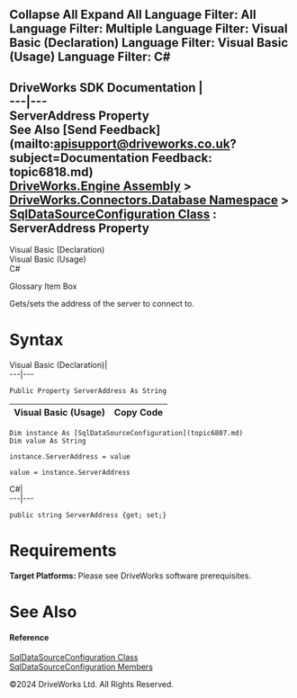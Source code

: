        

 Collapse All Expand All  Language Filter: All  Language Filter: Multiple  Language Filter: Visual Basic (Declaration) Language Filter: Visual Basic (Usage) Language Filter: C#  
---  
DriveWorks SDK Documentation  |   
---|---  
ServerAddress Property   
See Also [Send Feedback](mailto:apisupport@driveworks.co.uk?subject=Documentation Feedback: topic6818.md)  
[DriveWorks.Engine Assembly](topic2156.md) > [DriveWorks.Connectors.Database Namespace](topic6754.md) > [SqlDataSourceConfiguration Class](topic6807.md) : ServerAddress Property  
---  
  
Visual Basic (Declaration)    
Visual Basic (Usage)    
C# 

Glossary Item Box

Gets/sets the address of the server to connect to. 

# Syntax

Visual Basic (Declaration)|   
---|---  
      
    
    Public Property ServerAddress As String  
  
Visual Basic (Usage)| Copy Code  
---|---  
      
    
    Dim instance As [SqlDataSourceConfiguration](topic6807.md)
    Dim value As String
     
    instance.ServerAddress = value
     
    value = instance.ServerAddress  
  
C#|   
---|---  
      
    
    public string ServerAddress {get; set;}  
  
# Requirements

**Target Platforms:** Please see DriveWorks software prerequisites.

# See Also

#### Reference

[SqlDataSourceConfiguration Class](topic6807.md)   
[SqlDataSourceConfiguration Members](topic6808.md)

©2024 DriveWorks Ltd. All Rights Reserved.
